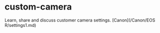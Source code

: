 # custom-camera
Learn, share and discuss customer camera settings.
[Canon](/Canon/EOS R/settings1.md)
